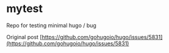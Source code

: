 # mytest
Repo for testing minimal hugo / bug

Original post [https://github.com/gohugoio/hugo/issues/5831](https://github.com/gohugoio/hugo/issues/5831)
